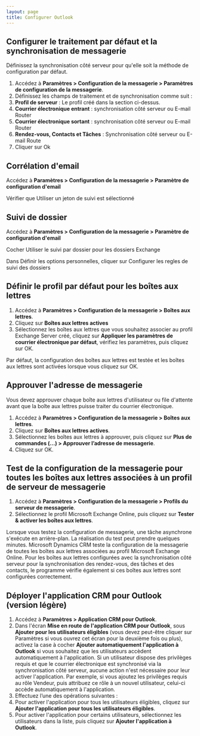 ```yaml
---
layout: page
title: Configurer Outlook
---
```


## Configurer le traitement par défaut et la synchronisation de messagerie
Définissez la synchronisation côté serveur pour qu'elle soit la méthode de
configuration par défaut.

1. Accédez à **Paramètres > Configuration de la messagerie > Paramètres de
configuration de la messagerie**.
2. Définissez les champs de traitement et de synchronisation comme suit :
  1. **Profil de serveur** : Le profil créé dans la section ci-dessus.
  2. **Courrier électronique entrant** : synchronisation côté serveur ou E-mail Router
  3. **Courrier électronique sortant** : synchronisation côté serveur ou E-mail Router
  4. **Rendez-vous, Contacts et Tâches** : Synchronisation côté serveur ou E-mail Route
3. Cliquer sur Ok

## Corrélation d'email
Accédez à **Paramètres > Configuration de la messagerie > Paramètre de configuration d'email**

Vérifier que Utiliser un jeton de suivi est sélectionné

## Suivi de dossier
Accédez à **Paramètres > Configuration de la messagerie > Paramètre de configuration d'email**

Cocher Utiliser le suivi par dossier pour les dossiers Exchange

Dans Définir les options personnelles, cliquer sur Configurer les regles de suivi des dossiers

## Définir le profil par défaut pour les boîtes aux lettres
1. Accédez à **Paramètres > Configuration de la messagerie > Boîtes aux lettres**.
2. Cliquez sur **Boîtes aux lettres actives**
3. Sélectionnez les boîtes aux lettres que vous souhaitez associer au profil
Exchange Server créé, cliquez sur **Appliquer les paramètres de courrier
électronique par défaut**, vérifiez les paramètres, puis cliquez sur OK.

Par défaut, la configuration des boîtes aux lettres est testée et les boîtes aux
lettres sont activées lorsque vous cliquez sur OK.

## Approuver l'adresse de messagerie
Vous devez approuver chaque boîte aux lettres d'utilisateur ou file d'attente
avant que la boîte aux lettres puisse traiter du courrier électronique.

1. Accédez à **Paramètres > Configuration de la messagerie > Boîtes aux lettres**.
2. Cliquez sur **Boîtes aux lettres actives**.
3. Sélectionnez les boîtes aux lettres à approuver, puis cliquez sur **Plus de
commandes (...) > Approuver l’adresse de messagerie**.
4. Cliquez sur OK.

## Test de la configuration de la messagerie pour toutes les boîtes aux lettres associées à un profil de serveur de messagerie
1. Accédez à **Paramètres > Configuration de la messagerie > Profils du serveur de messagerie**.
2. Sélectionnez le profil Microsoft Exchange Online, puis cliquez sur **Tester & activer les boîtes aux lettres**.

Lorsque vous testez la configuration de messagerie, une tâche asynchrone s'exécute
en arrière-plan. La réalisation du test peut prendre quelques minutes. Microsoft
Dynamics CRM teste la configuration de la messagerie de toutes les boîtes aux
lettres associées au profil Microsoft Exchange Online. Pour les boîtes aux lettres
configurées avec la synchronisation côté serveur pour la synchronisation des
rendez-vous, des tâches et des contacts, le programme vérifie également si ces
boîtes aux lettres sont configurées correctement.

## Déployer l'application CRM pour Outlook (version légère)
1. Accédez à **Paramètres > Application CRM pour Outlook**.
2. Dans l'écran **Mise en route de l'application CRM pour Outlook**, sous
**Ajouter pour les utilisateurs éligibles** (vous devez peut-être cliquer sur
  Paramètres si vous ouvrez cet écran pour la deuxième fois ou plus), activez la
  case à cocher **Ajouter automatiquement l'application à Outlook** si vous
  souhaitez que les utilisateurs accèdent automatiquement à l'application. Si un
  utilisateur dispose des privilèges requis et que le courrier électronique est
  synchronisé via la synchronisation côté serveur, aucune action n'est nécessaire
  pour leur activer l'application. Par exemple, si vous ajoutez les privilèges
  requis au rôle Vendeur, puis attribuez ce rôle à un nouvel utilisateur, celui-ci
  accède automatiquement à l'application.
3. Effectuez l’une des opérations suivantes :
  1. Pour activer l'application pour tous les utilisateurs éligibles, cliquez sur
  **Ajouter l'application pour tous les utilisateurs éligibles**.
  2. Pour activer l'application pour certains utilisateurs, sélectionnez les
  utilisateurs dans la liste, puis cliquez sur **Ajouter l'application à Outlook**.
